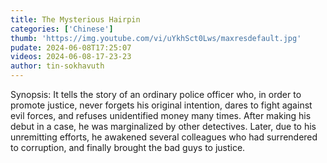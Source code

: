 ```yaml
---
title: The Mysterious Hairpin
categories: ['Chinese']
thumb: 'https://img.youtube.com/vi/uYkhSct0Lws/maxresdefault.jpg'
pudate: 2024-06-08T17:25:07
videos: 2024-06-08-17-23-23
author: tin-sokhavuth
---
```

Synopsis: It tells the story of an ordinary police officer who, in order to promote justice, never forgets his original intention, dares to fight against evil forces, and refuses unidentified money many times. After making his debut in a case, he was marginalized by other detectives. Later, due to his unremitting efforts, he awakened several colleagues who had surrendered to corruption, and finally brought the bad guys to justice.